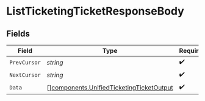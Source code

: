 # ListTicketingTicketResponseBody


## Fields

| Field                                                                                                | Type                                                                                                 | Required                                                                                             | Description                                                                                          |
| ---------------------------------------------------------------------------------------------------- | ---------------------------------------------------------------------------------------------------- | ---------------------------------------------------------------------------------------------------- | ---------------------------------------------------------------------------------------------------- |
| `PrevCursor`                                                                                         | *string*                                                                                             | :heavy_check_mark:                                                                                   | N/A                                                                                                  |
| `NextCursor`                                                                                         | *string*                                                                                             | :heavy_check_mark:                                                                                   | N/A                                                                                                  |
| `Data`                                                                                               | [][components.UnifiedTicketingTicketOutput](../../models/components/unifiedticketingticketoutput.md) | :heavy_check_mark:                                                                                   | N/A                                                                                                  |